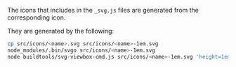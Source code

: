 The icons that includes in the `_svg.js` files are generated from the corresponding icon.

They are generated by the following:

```bash
cp src/icons/<name>.svg src/icons/<name>-1em.svg
node_modules/.bin/svgo src/icons/<name>-1em.svg
node buildtools/svg-viewbox-cmd.js src/icons/<name>-1em.svg 'height=1em'
```
